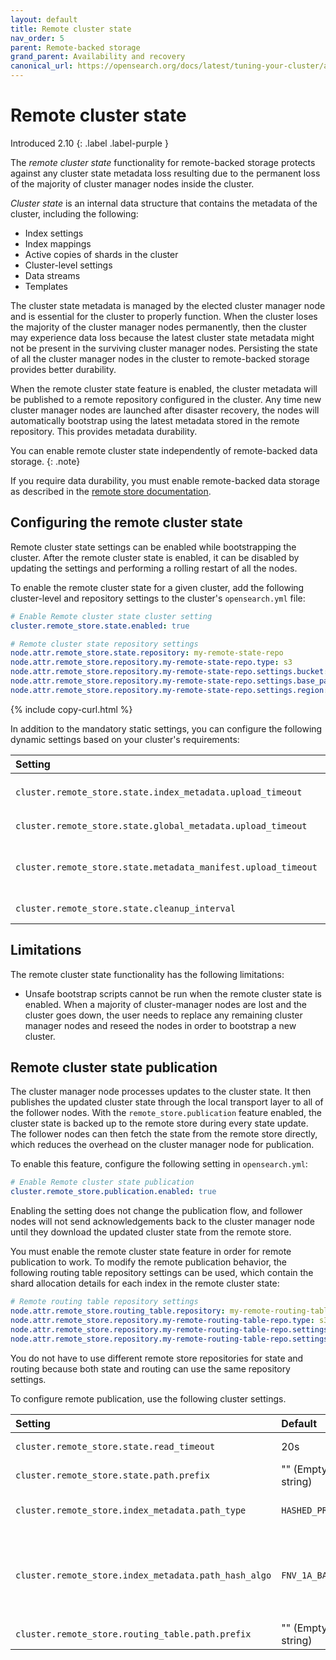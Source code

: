 ```yaml
---
layout: default
title: Remote cluster state
nav_order: 5
parent: Remote-backed storage
grand_parent: Availability and recovery
canonical_url: https://opensearch.org/docs/latest/tuning-your-cluster/availability-and-recovery/remote-store/remote-cluster-state/
---
```


# Remote cluster state

Introduced 2.10
{: .label .label-purple }

The _remote cluster state_ functionality for remote-backed storage protects against any cluster state metadata loss resulting due to the permanent loss of the majority of cluster manager nodes inside the cluster.

_Cluster state_ is an internal data structure that contains the metadata of the cluster, including the following: 
- Index settings 
- Index mappings 
- Active copies of shards in the cluster 
- Cluster-level settings
- Data streams
- Templates

The cluster state metadata is managed by the elected cluster manager node and is essential for the cluster to properly function. When the cluster loses the majority of the cluster manager nodes permanently, then the cluster may experience data loss because the latest cluster state metadata might not be present in the surviving cluster manager nodes. Persisting the state of all the cluster manager nodes in the cluster to remote-backed storage provides better durability.

When the remote cluster state feature is enabled, the cluster metadata will be published to a remote repository configured in the cluster.
Any time new cluster manager nodes are launched after disaster recovery, the nodes will automatically bootstrap using the latest metadata stored in the remote repository. This provides metadata durability. 

You can enable remote cluster state independently of remote-backed data storage.
{: .note}

If you require data durability, you must enable remote-backed data storage as described in the [remote store documentation]({{site.url}}{{site.baseurl}}/tuning-your-cluster/availability-and-recovery/remote-store/index/).

## Configuring the remote cluster state

Remote cluster state settings can be enabled while bootstrapping the cluster. After the remote cluster state is enabled, it can be disabled by updating the settings and performing a rolling restart of all the nodes.

To enable the remote cluster state for a given cluster, add the following cluster-level and repository settings to the cluster's `opensearch.yml` file:

```yml
# Enable Remote cluster state cluster setting
cluster.remote_store.state.enabled: true

# Remote cluster state repository settings
node.attr.remote_store.state.repository: my-remote-state-repo
node.attr.remote_store.repository.my-remote-state-repo.type: s3
node.attr.remote_store.repository.my-remote-state-repo.settings.bucket: <Bucket Name 3>
node.attr.remote_store.repository.my-remote-state-repo.settings.base_path: <Bucket Base Path 3>
node.attr.remote_store.repository.my-remote-state-repo.settings.region: <Bucket region>
```
{% include copy-curl.html %}

In addition to the mandatory static settings, you can configure the following dynamic settings based on your cluster's requirements:

Setting | Default | Description
:--- | :--- | :---
`cluster.remote_store.state.index_metadata.upload_timeout` | 20s | Deprecated. Use `cluster.remote_store.state.global_metadata.upload_timeout` instead.
`cluster.remote_store.state.global_metadata.upload_timeout` | 20s | The amount of time to wait for the cluster state upload to complete.
`cluster.remote_store.state.metadata_manifest.upload_timeout` | 20s | The amount of time to wait for the manifest file upload to complete. The manifest file contains the details of each of the files uploaded for a single cluster state, both index metadata files and global metadata files.
`cluster.remote_store.state.cleanup_interval` | 300s | The interval at which the asynchronous remote state clean-up task runs. This task deletes any old remote state files. 


## Limitations

The remote cluster state functionality has the following limitations:
- Unsafe bootstrap scripts cannot be run when the remote cluster state is enabled. When a majority of cluster-manager nodes are lost and the cluster goes down, the user needs to replace any remaining cluster manager nodes and reseed the nodes in order to bootstrap a new cluster.

## Remote cluster state publication

The cluster manager node processes updates to the cluster state. It then publishes the updated cluster state through the local transport layer to all of the follower nodes. With the `remote_store.publication` feature enabled, the cluster state is backed up to the remote store during every state update. The follower nodes can then fetch the state from the remote store directly, which reduces the overhead on the cluster manager node for publication. 

To enable this feature, configure the following setting in `opensearch.yml`:

```yml
# Enable Remote cluster state publication
cluster.remote_store.publication.enabled: true
```

Enabling the setting does not change the publication flow, and follower nodes will not send acknowledgements back to the cluster manager node
until they download the updated cluster state from the remote store.

You must enable the remote cluster state feature in order for remote publication to work. To modify the remote publication behavior, the following routing table repository settings can be used, which contain the shard allocation details for each index in the remote cluster state:

```yml
# Remote routing table repository settings
node.attr.remote_store.routing_table.repository: my-remote-routing-table-repo
node.attr.remote_store.repository.my-remote-routing-table-repo.type: s3
node.attr.remote_store.repository.my-remote-routing-table-repo.settings.bucket: <Bucket Name 3>
node.attr.remote_store.repository.my-remote-routing-table-repo.settings.region: <Bucket region>
```

You do not have to use different remote store repositories for state and routing because both state and routing can use the same repository settings.

To configure remote publication, use the following cluster settings.

Setting | Default  | Description
:--- |:---| :---
`cluster.remote_store.state.read_timeout` | 20s | The amount of time to wait for the remote state download to complete on the follower node.
`cluster.remote_store.state.path.prefix` | "" (Empty string) | The fixed prefix to add to the index metadata files in the blob store.
`cluster.remote_store.index_metadata.path_type` | `HASHED_PREFIX`  | The path type used for creating an index metadata path in the blob store. Valid values are `FIXED`, `HASHED_PREFIX`, and `HASHED_INFIX`.
`cluster.remote_store.index_metadata.path_hash_algo` | `FNV_1A_BASE64 `  | The algorithm that constructs the prefix or infix for the index metadata path in the blob store. This setting is applied if the ``cluster.remote_store.index_metadata.path_type` setting is `HASHED_PREFIX` or `HASHED_INFIX`. Valid algorithm values are `FNV_1A_BASE64` and `FNV_1A_COMPOSITE_1`.
`cluster.remote_store.routing_table.path.prefix` | "" (Empty string) | The fixed prefix to add for the index routing files in the blob store.
  
